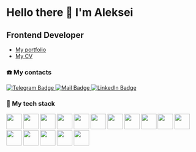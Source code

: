# Hello there 👋 I'm Aleksei
## Frontend Developer

- [My portfolio](https://portfolio-bestuzhev.vercel.app/)
- [My CV](https://drive.google.com/file/d/1DeETpDBjC3Hnb2zHlxgoQiStO_oo7cQF/view?usp=drive_link)

### ☎️ My contacts

<div>
    <a href="https://t.me/aleksei_bestuzhev" target="_blank">
    <img src="https://img.shields.io/badge/Telegram-26A5E4.svg?style=for-the-badge&logo=Telegram&logoColor=white" alt="Telegram Badge"/>
  </a>
  <a href="mailto:bestuzhev.aleksei.m@gmail.com" target="_blank">
   <img src="https://img.shields.io/badge/Gmail-EA4335.svg?style=for-the-badge&logo=Gmail&logoColor=white" alt="Mail Badge"/>
  </a>
   <a href="https://www.linkedin.com/in/aleksei-bestuzhev-413256286/" target="_blank">
    <img src="https://img.shields.io/badge/LinkedIn-0A66C2.svg?style=for-the-badge&logo=LinkedIn&logoColor=white" alt="LinkedIn Badge"/>
  </a>
</div>

### 🔧 My tech stack
<div>
  <img src="https://cdn.jsdelivr.net/gh/devicons/devicon/icons/react/react-original.svg" width=40 height=40 />
  <img src="https://cdn.jsdelivr.net/gh/devicons/devicon/icons/redux/redux-original.svg" width=40 height=40 />
  <img src="https://cdn.jsdelivr.net/gh/devicons/devicon/icons/typescript/typescript-original.svg" width=40 height=40 />
  <img src="https://cdn.jsdelivr.net/gh/devicons/devicon/icons/javascript/javascript-original.svg" width=40 height=40 />
  <img src="https://cdn.jsdelivr.net/gh/devicons/devicon/icons/html5/html5-original.svg" width=40 height=40 />
  <img src="https://cdn.jsdelivr.net/gh/devicons/devicon/icons/css3/css3-original.svg" width=40 height=40 />
  <img src="https://cdn.jsdelivr.net/gh/devicons/devicon/icons/sass/sass-original.svg" width=40 height=40 />
  <img src="https://cdn.jsdelivr.net/gh/devicons/devicon/icons/git/git-original.svg" width=40 height=40 />
  <img src="https://cdn.jsdelivr.net/gh/devicons/devicon/icons/storybook/storybook-original.svg" width=40 height=40 />
  <img src="https://cdn.jsdelivr.net/gh/devicons/devicon/icons/webpack/webpack-original.svg" width=40 height=40 />
  <img src="https://cdn.jsdelivr.net/gh/devicons/devicon/icons/jest/jest-plain.svg" width=40 height=40 />
  <img src="https://cdn.jsdelivr.net/gh/devicons/devicon/icons/materialui/materialui-original.svg" width=40 height=40 />
  <img src="https://cdn.jsdelivr.net/gh/devicons/devicon/icons/ubuntu/ubuntu-plain.svg" width=40 height=40 />
  <img src="https://cdn.jsdelivr.net/gh/devicons/devicon/icons/docker/docker-plain.svg" width=40 height=40 />
  <img src="https://cdn.jsdelivr.net/gh/devicons/devicon/icons/eslint/eslint-original.svg" width=40 height=40 />
  <img src="https://cdn.jsdelivr.net/gh/devicons/devicon/icons/illustrator/illustrator-plain.svg" width=40 height=40 />
</div>

